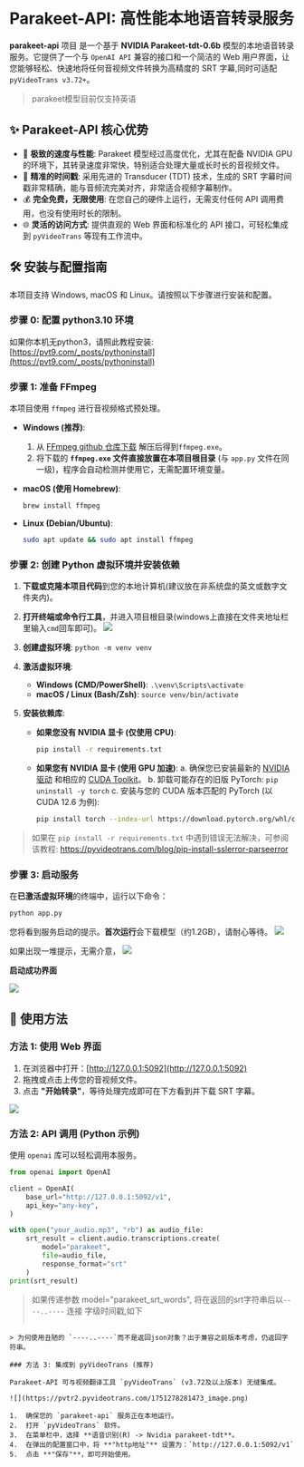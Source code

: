 # Parakeet-API: 高性能本地语音转录服务

**parakeet-api** 项目  是一个基于 **NVIDIA Parakeet-tdt-0.6b** 模型的本地语音转录服务。它提供了一个与 `OpenAI API` 兼容的接口和一个简洁的 Web 用户界面，让您能够轻松、快速地将任何音视频文件转换为高精度的 SRT 字幕,同时可适配`pyVideoTrans v3.72+`。

> parakeet模型目前仅支持英语

## ✨ Parakeet-API 核心优势

*   🚀 **极致的速度与性能**: Parakeet 模型经过高度优化，尤其在配备 NVIDIA GPU 的环境下，其转录速度非常快，特别适合处理大量或长时长的音视频文件。
*   🎯 **精准的时间戳**: 采用先进的 Transducer (TDT) 技术，生成的 SRT 字幕时间戳非常精确，能与音频流完美对齐，非常适合视频字幕制作。
*   💰 **完全免费，无限使用**: 在您自己的硬件上运行，无需支付任何 API 调用费用，也没有使用时长的限制。
*   🌐 **灵活的访问方式**: 提供直观的 Web 界面和标准化的 API 接口，可轻松集成到 `pyVideoTrans` 等现有工作流中。

## 🛠️ 安装与配置指南

本项目支持 Windows, macOS 和 Linux。请按照以下步骤进行安装和配置。

### 步骤 0: 配置 python3.10 环境

如果你本机无python3，请照此教程安装:  [https://pvt9.com/_posts/pythoninstall](https://pvt9.com/_posts/pythoninstall)

### 步骤 1: 准备 FFmpeg

本项目使用 `ffmpeg` 进行音视频格式预处理。

*   **Windows (推荐)**:
    1.  从 [FFmpeg github 仓库下载](https://github.com/BtbN/FFmpeg-Builds/releases/download/latest/ffmpeg-master-latest-win64-gpl-shared.zip)  解压后得到`ffmpeg.exe`。
    2.  将下载的 **`ffmpeg.exe` 文件直接放置在本项目根目录** (与 `app.py` 文件在同一级)，程序会自动检测并使用它，无需配置环境变量。

*   **macOS (使用 Homebrew)**:
    ```bash
    brew install ffmpeg
    ```
*   **Linux (Debian/Ubuntu)**:
    ```bash
    sudo apt update && sudo apt install ffmpeg
    ```

### 步骤 2: 创建 Python 虚拟环境并安装依赖

1.  **下载或克隆本项目代码**到您的本地计算机(建议放在非系统盘的英文或数字文件夹内)。
2.  **打开终端或命令行工具**，并进入项目根目录(windows上直接在文件夹地址栏里输入`cmd`回车即可)。
![](https://pvtr2.pyvideotrans.com/1751277781831_image.png)

3.  **创建虚拟环境**: `python -m venv venv`
4.  **激活虚拟环境**:
    *   **Windows (CMD/PowerShell)**: `.\venv\Scripts\activate`
    *   **macOS / Linux (Bash/Zsh)**: `source venv/bin/activate`

5.  **安装依赖库**:
    *   **如果您没有 NVIDIA 显卡 (仅使用 CPU)**:
        ```bash
        pip install -r requirements.txt
        ```

    *   **如果您有 NVIDIA 显卡 (使用 GPU 加速)**:
        a. 确保您已安装最新的 [NVIDIA 驱动](https://www.nvidia.com/Download/index.aspx) 和相应的 [CUDA Toolkit](https://developer.nvidia.com/cuda-toolkit-archive)。
        b. 卸载可能存在的旧版 PyTorch: `pip uninstall -y torch`
        c. 安装与您的 CUDA 版本匹配的 PyTorch (以 CUDA 12.6 为例):
        ```bash
        pip install torch --index-url https://download.pytorch.org/whl/cu126
        ```

> 如果在 `pip install -r requirements.txt` 中遇到错误无法解决，可参阅该教程: https://pyvideotrans.com/blog/pip-install-sslerror-parseerror

### 步骤 3: 启动服务

在**已激活虚拟环境**的终端中，运行以下命令：

```bash
python app.py
```

您将看到服务启动的提示。**首次运行**会下载模型（约1.2GB），请耐心等待。
![](https://pvtr2.pyvideotrans.com/1751277964995_image.png)

如果出现一堆提示，无需介意，
![](https://pvtr2.pyvideotrans.com/1751278084962_image.png)

**启动成功界面**

![](https://pvtr2.pyvideotrans.com/1751278233994_image.png)


## 🚀 使用方法

### 方法 1: 使用 Web 界面

1.  在浏览器中打开：[http://127.0.0.1:5092](http://127.0.0.1:5092)
2.  拖拽或点击上传您的音视频文件。
3.  点击 **"开始转录"**，等待处理完成即可在下方看到并下载 SRT 字幕。

![](https://pvtr2.pyvideotrans.com/1751278256778_image.png)



### 方法 2: API 调用 (Python 示例)

使用 `openai` 库可以轻松调用本服务。

```python
from openai import OpenAI

client = OpenAI(
    base_url="http://127.0.0.1:5092/v1",
    api_key="any-key",
)

with open("your_audio.mp3", "rb") as audio_file:
    srt_result = client.audio.transcriptions.create(
        model="parakeet",
        file=audio_file,
        response_format="srt"
    )
print(srt_result)
```
> 如果传递参数 model="parakeet_srt_words", 将在返回的srt字符串后以`----..----` 连接 字级时间戳,如下 
>```\n1\n0:00:07,840 --> 0:00:09,920\nThe Miss Pat show was filmed in front of a live stream.\n----..----[{"start": 7.84, "end": 8.08, "word": "The"}, {"start": 8.08, "end": 8.32, "word": "Miss"}, {"start": 8.4, "end": 8.64, "word": "Pat"}, {"start": 8.72, "end": 8.8, "word": "show"}, {"start": 8.96, "end": 9.040000000000001, "word": "was"}, {"start": 9.040000000000001, "end": 9.36, "word": "filmed"}, {"start": 9.36, "end": 9.44, "word": "in"}, {"start": 9.44, "end": 9.52, "word": "front"}, {"start": 9.52, "end": 9.6, "word": "of"}, {"start": 9.6, "end": 9.68, "word": "a"}, {"start": 9.68, "end": 9.84, "word": "live"}, {"start": 9.92, "end": 9.92, "word": "stream."}]
```
> 为何使用丑陋的 `----..----`而不是返回json对象？出于兼容之前版本考虑，仍返回字符串。

### 方法 3: 集成到 pyVideoTrans (推荐)

Parakeet-API 可与视频翻译工具 `pyVideoTrans` (v3.72及以上版本) 无缝集成。

![](https://pvtr2.pyvideotrans.com/1751278281473_image.png)

1.  确保您的 `parakeet-api` 服务正在本地运行。
2.  打开 `pyVideoTrans` 软件。
3.  在菜单栏中，选择 **语音识别(R) -> Nvidia parakeet-tdt**。
4.  在弹出的配置窗口中，将 **"http地址"** 设置为：`http://127.0.0.1:5092/v1`
5.  点击 **"保存"**，即可开始使用。

